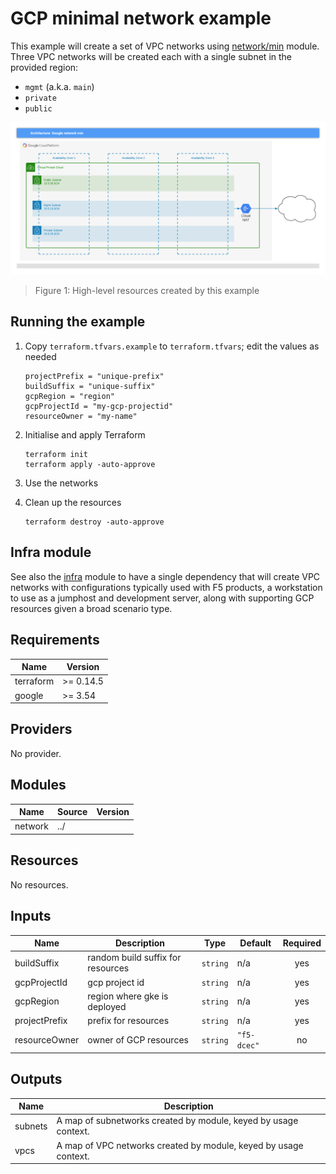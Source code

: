 # GCP minimal network example
<!-- spell-checker: ignore markdownlint jumphost -->

This example will create a set of VPC networks using [network/min](../)
module. Three VPC networks will be created each with a single subnet in the
provided region:

* `mgmt` (a.k.a. `main`)
* `private`
* `public`

![network-min.png](../network-min.png)

> Figure 1: High-level resources created by this example

## Running the example

1. Copy `terraform.tfvars.example` to `terraform.tfvars`; edit the values as needed

   ```hcl
   projectPrefix = "unique-prefix"
   buildSuffix = "unique-suffix"
   gcpRegion = "region"
   gcpProjectId = "my-gcp-projectid"
   resourceOwner = "my-name"
   ```

2. Initialise and apply Terraform

   ```shell
   terraform init
   terraform apply -auto-approve
   ```

3. Use the networks

4. Clean up the resources

   ```shell
   terraform destroy -auto-approve
   ```

## Infra module

See also the [infra](../../../infra/) module to have a single dependency that will
create VPC networks with configurations typically used with F5 products, a
workstation to use as a jumphost and development server, along with supporting
GCP resources given a broad scenario type.

<!-- markdownlint-disable MD033 MD034 -->
<!-- BEGINNING OF PRE-COMMIT-TERRAFORM DOCS HOOK -->
## Requirements

| Name | Version |
|------|---------|
| terraform | >= 0.14.5 |
| google | >= 3.54 |

## Providers

No provider.

## Modules

| Name | Source | Version |
|------|--------|---------|
| network | ../ |  |

## Resources

No resources.

## Inputs

| Name | Description | Type | Default | Required |
|------|-------------|------|---------|:--------:|
| buildSuffix | random build suffix for resources | `string` | n/a | yes |
| gcpProjectId | gcp project id | `string` | n/a | yes |
| gcpRegion | region where gke is deployed | `string` | n/a | yes |
| projectPrefix | prefix for resources | `string` | n/a | yes |
| resourceOwner | owner of GCP resources | `string` | `"f5-dcec"` | no |

## Outputs

| Name | Description |
|------|-------------|
| subnets | A map of subnetworks created by module, keyed by usage context. |
| vpcs | A map of VPC networks created by module, keyed by usage context. |
<!-- END OF PRE-COMMIT-TERRAFORM DOCS HOOK -->
<!-- markdownlint-enable MD033 MD034 -->
